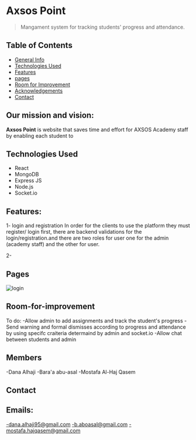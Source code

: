 # Axsos Point
>Mangament system for tracking students' progress and attendance.

## Table of Contents
* [General Info](#our-mission)
* [Technologies Used](#technologies-used)
* [Features](#features)
* [pages](#Pages)
* [Room for Improvement](#room-for-improvement)
* [Acknowledgements](#members)
* [Contact](#contact)

## Our mission and vision:
**Axsos Point** is website that saves time and effort for AXSOS Academy staff by enabling each student to

## Technologies Used
- React
- MongoDB
- Express JS
- Node.js
- Socket.io 

## Features:

1- login and registration
In order for the clients  to use the platform they must register/ login first,
there are backend validations for the login/registration.and there are two roles for user one for the admin (academy staff) and the other for user. 

2- 

## Pages

![login](https://github.com/MostafaHQ/MERN-Project/blob/master/images/HomePage.PNG)




## Room-for-improvement
To do:
-Allow admin to add assignments and track the student's progress 
-Send warning and formal dismisses according to progress and attendance by using specifc craiteria determaind by admin and socket.io
-Allow chat between students and admin

## Members
-Dana Alhaji
-Bara'a abu-asal
-Mostafa Al-Haj Qasem

## Contact
## Emails: 

-dana.alhaji95@gmail.com
-b.aboasal@gmail.com
-mostafa.hajqasem@gmail.com





